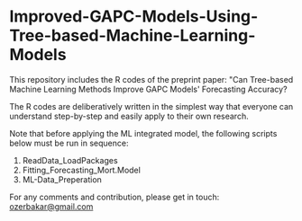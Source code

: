 # Improved-GAPC-Models-Using-Tree-based-Machine-Learning-Models
This repository includes the R codes of the preprint paper: "Can Tree-based Machine Learning Methods Improve GAPC Models' Forecasting Accuracy?

The R codes are deliberatively written in the simplest way that everyone can understand step-by-step and easily apply to their own research. 

Note that before applying the ML integrated model, the following scripts below must be run in sequence:
1. ReadData_LoadPackages
2. Fitting_Forecasting_Mort.Model
3. ML-Data_Preperation

For any comments and contribution, please get in touch: ozerbakar@gmail.com
